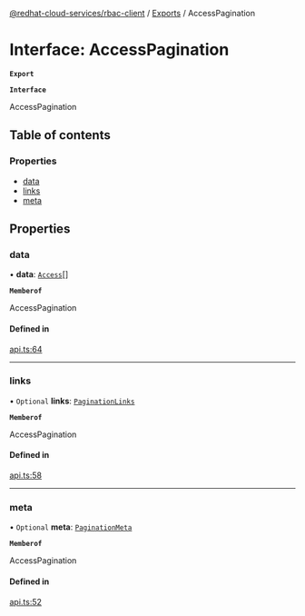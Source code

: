 [@redhat-cloud-services/rbac-client](../README.md) / [Exports](../modules.md) / AccessPagination

# Interface: AccessPagination

**`Export`**

**`Interface`**

AccessPagination

## Table of contents

### Properties

- [data](AccessPagination.md#data)
- [links](AccessPagination.md#links)
- [meta](AccessPagination.md#meta)

## Properties

### data

• **data**: [`Access`](Access.md)[]

**`Memberof`**

AccessPagination

#### Defined in

[api.ts:64](https://github.com/mkholjuraev/javascript-clients/blob/master/packages/rbac/api.ts#L64)

___

### links

• `Optional` **links**: [`PaginationLinks`](PaginationLinks.md)

**`Memberof`**

AccessPagination

#### Defined in

[api.ts:58](https://github.com/mkholjuraev/javascript-clients/blob/master/packages/rbac/api.ts#L58)

___

### meta

• `Optional` **meta**: [`PaginationMeta`](PaginationMeta.md)

**`Memberof`**

AccessPagination

#### Defined in

[api.ts:52](https://github.com/mkholjuraev/javascript-clients/blob/master/packages/rbac/api.ts#L52)
